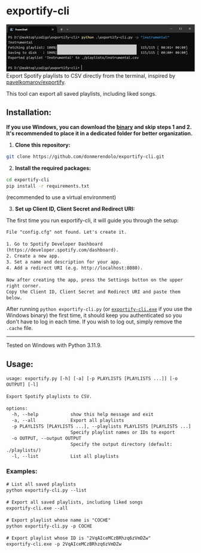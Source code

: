 # exportify-cli
![](image.png?raw=true "exportify-cli") \
Export Spotify playlists to CSV directly from the terminal, inspired by [pavelkomarov/exportify](https://github.com/pavelkomarov/exportify).

This tool can export all saved playlists, including liked songs.

## Installation:
**If you use Windows, you can download the [binary](https://github.com/donmerendolo/exportify-cli/releases/latest/download/exportify-cli.exe) and skip steps 1 and 2. It's recommended to place it in a dedicated folder for better organization.**
1. **Clone this repository:**
```bash
git clone https://github.com/donmerendolo/exportify-cli.git
```

2. **Install the required packages:**
```bash
cd exportify-cli
pip install -r requirements.txt
```
(recommended to use a virtual environment)
  
3. **Set up Client ID, Client Secret and Redirect URI:**

The first time you run exportify-cli, it will guide you through the setup:
```
File "config.cfg" not found. Let's create it.

1. Go to Spotify Developer Dashboard (https://developer.spotify.com/dashboard).
2. Create a new app.
3. Set a name and description for your app.
4. Add a redirect URI (e.g. http://localhost:8080).

Now after creating the app, press the Settings button on the upper right corner.
Copy the Client ID, Client Secret and Redirect URI and paste them below.
```

After running `python exportify-cli.py` (or [`exportify-cli.exe`](https://github.com/donmerendolo/exportify-cli/releases/latest/download/exportify-cli.exe) if you use the Windows binary) the first time, it should keep you authenticated so you don't have to log in each time. If you wish to log out, simply remove the `.cache` file.

---

Tested on Windows with Python 3.11.9.

## Usage:
```
usage: exportify.py [-h] [-a] [-p PLAYLISTS [PLAYLISTS ...]] [-o OUTPUT] [-l]

Export Spotify playlists to CSV.

options:
  -h, --help            show this help message and exit
  -a, --all             Export all playlists
  -p PLAYLISTS [PLAYLISTS ...], --playlists PLAYLISTS [PLAYLISTS ...]
                        Specify playlist names or IDs to export
  -o OUTPUT, --output OUTPUT
                        Specify the output directory (default: ./playlists/)
  -l, --list            List all playlists
```

### Examples:
```
# List all saved playlists
python exportify-cli.py --list

# Export all saved playlists, including liked songs
exportify-cli.exe --all

# Export playlist whose name is "COCHE"
python exportify-cli.py -p COCHE

# Export playlist whose ID is "2VqAIceMCzBRhzq6zVmDZw"
exportify-cli.exe -p 2VqAIceMCzBRhzq6zVmDZw
```
